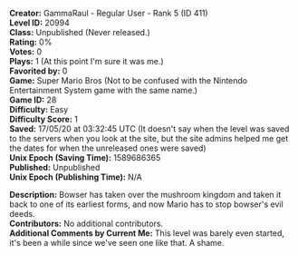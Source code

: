 **Creator:** GammaRaul - Regular User - Rank 5 (ID 411) <br>
**Level ID:** 20994 <br>
**Class:** Unpublished (Never released.) <br>
**Rating:** 0% <br>
**Votes:** 0 <br>
**Plays:** 1 (At this point I'm sure it was me.) <br>
**Favorited by:** 0 <br>
**Game:** Super Mario Bros (Not to be confused with the Nintendo Entertainment System game with the same name.) <br>
**Game ID:** 28 <br>
**Difficulty:** Easy <br>
**Difficulty Score:** 1 <br>
**Saved:** 17/05/20 at 03:32:45 UTC (It doesn't say when the level was saved to the servers when you look at the site, but the site admins helped me get the dates for when the unreleased ones were saved) <br>
**Unix Epoch (Saving Time):** 1589686365 <br>
**Published:** Unpublished <br>
**Unix Epoch (Publishing Time):** N/A

**Description:** Bowser has taken over the mushroom kingdom and taken it back to one of its earliest forms, and now Mario has to stop bowser's evil deeds. <br>
**Contributors:** No additional contributors. <br>
**Additional Comments by Current Me:** This level was barely even started, it's been a while since we've seen one like that. A shame.

